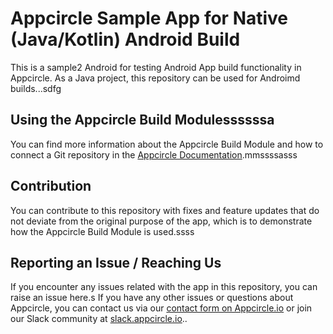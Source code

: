 # Appcircle Sample App for Native (Java/Kotlin) Android Build
This is a sample2 Android for testing Android App build functionality in Appcircle. As a Java project, this repository can be used for Androimd builds...sdfg

## Using the Appcircle Build Modulessssssa
You can find more information about the Appcircle Build Module and how to connect a Git repository in the [Appcircle Documentation](https://docs.appcircle.io/build/).mmssssasss

## Contribution
You can  contribute to this repository with fixes and feature updates that do not deviate from the original purpose of the app, which is to demonstrate how the Appcircle Build Module is used.ssss

## Reporting an Issue / Reaching Us
If you encounter any issues related with the app in this repository, you can raise an issue here.s
If you have any other issues or questions about Appcircle, you can contact us via our [contact form on Appcircle.io](https://appcircle.io/support) or join our Slack community at [slack.appcircle.io](slack.appcircle.io)..
##
#
